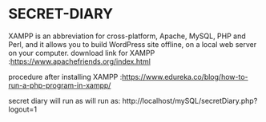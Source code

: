 # SECRET-DIARY
XAMPP is an abbreviation for cross-platform, Apache, MySQL, PHP and Perl, and it allows you to build WordPress site offline, 
on a local web server on your computer. 
download link for XAMPP :https://www.apachefriends.org/index.html

procedure after installing XAMPP :https://www.edureka.co/blog/how-to-run-a-php-program-in-xampp/

secret diary will run as will run as: http://localhost/mySQL/secretDiary.php?logout=1
                
